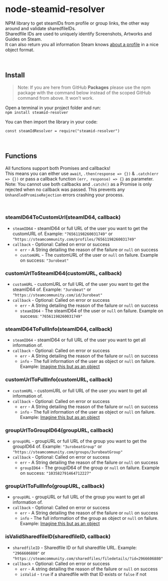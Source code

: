 # node-steamid-resolver
NPM library to get steamIDs from profile or group links, the other way around and validate sharedfileIDs.  
Sharedfile IDs are used to uniquely identify Screenshots, Artworks and Guides on Steam.  
It can also return you all information Steam knows [about a profile](https://steamcommunity.com/id/3urobeat?xml=1) in a nice object format.  

&nbsp;

## Install
> Note: If you are here from GitHub **Packages** please use the npm package with the command below instead of the scoped GitHub command from above. It won't work.  

Open a terminal in your project folder and run:  
`npm install steamid-resolver`  

You can then import the library in your code:  
```
const steamIdResolver = require("steamid-resolver")
```  

&nbsp;

## Functions  
All functions support both Promises and callbacks!  
This means you can either use `await`, `.then(response => {})` & `.catch(err => {})` or pass a callback function `(err, response) => {}` as parameter.  
Note: You cannot use both callbacks and `.catch()` as a Promise is only rejected when no callback was passed. This prevents any `UnhandledPromiseRejection` errors crashing your process.  

&nbsp;

### steamID64ToCustomUrl(steamID64, callback)  
- `steamID64` - steamID64 or full URL of the user you want to get the customURL of. Example: `"76561198260031749"` or `"https://steamcommunity.com/profiles/76561198260031749"`  
- `callback` - Optional: Called on error or success  
    - `err` - A String detailing the reason of the failure or `null` on success
    - `customURL` - The customURL of the user or `null` on failure. Example on success: `"3urobeat"`  

### customUrlToSteamID64(customURL, callback)  
- `customURL` - customURL or full URL of the user you want to get the steamID64 of. Example: `"3urobeat"` or `"https://steamcommunity.com/id/3urobeat"`  
- `callback` - Optional: Called on error or success  
    - `err` - A String detailing the reason of the failure or `null` on success
    - `steamID64` - The steamID64 of the user or `null` on failure. Example on success: `"76561198260031749"`  

### steamID64ToFullInfo(steamID64, callback)  
- `steamID64` - steamID64 or full URL of the user you want to get all information of.  
- `callback` - Optional: Called on error or success  
    - `err` - A String detailing the reason of the failure or `null` on success
    - `info` - The full information of the user as object or `null` on failure. Example: [Imagine this but as an object](https://steamcommunity.com/id/3urobeat?xml=1)  

### customUrlToFullInfo(customURL, callback)  
- `customURL` - customURL or full URL of the user you want to get all information of.  
- `callback` - Optional: Called on error or success  
    - `err` - A String detailing the reason of the failure or `null` on success
    - `info` - The full information of the user as object or `null` on failure. Example: [Imagine this but as an object](https://steamcommunity.com/id/3urobeat?xml=1) 

### groupUrlToGroupID64(groupURL, callback)  
- `groupURL` - groupURL or full URL of the group you want to get the groupID64 of. Example: `"3urobeatGroup"` or `"https://steamcommunity.com/groups/3urobeatGroup"`  
- `callback` - Optional: Called on error or success  
    - `err` - A String detailing the reason of the failure or `null` on success
    - `groupID64` - The groupID64 of the group or `null` on failure. Example on success: `"103582791464712227"`  

### groupUrlToFullInfo(groupURL, callback)  
- `groupURL` - groupURL or full URL of the group you want to get all information of.  
- `callback` - Optional: Called on error or success  
    - `err` - A String detailing the reason of the failure or `null` on success
    - `info` - The full information of the group as object or `null` on failure. Example: [Imagine this but as an object](https://steamcommunity.com/groups/3urobeatGroup/memberslistxml?xml=1) 

### isValidSharedfileID(sharedfileID, callback)  
- `sharedfileID` - Sharedfile ID or full sharedfile URL. Example: `"2966606880"` or `"https://steamcommunity.com/sharedfiles/filedetails/?id=2966606880"`
- `callback` - Optional: Called on error or success
    - `err` - A string detailing the reason of the failure or `null` on success
    - `isValid` - `true` if a sharedfile with that ID exists or `false` if not
